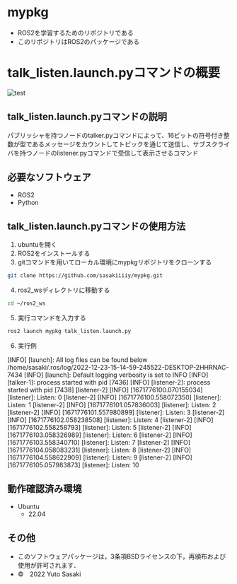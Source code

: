 # mypkg
* ROS2を学習するためのリポジトリである
* このリポジトリはROS2のパッケージである
# talk_listen.launch.pyコマンドの概要
![test](https://github.com/sasakiiiiy/mypkg/actions/workflows/test.yml/badge.svg)
## talk_listen.launch.pyコマンドの説明
パブリッシャを持つノードのtalker.pyコマンドによって、16ビットの符号付き整数が型であるメッセージをカウントしてトピックを通じて送信し、サブスクライバを持つノードのlistener.pyコマンドで受信して表示させるコマンド
## 必要なソフトウェア
* ROS2
* Python
## talk_listen.launch.pyコマンドの使用方法
1. ubuntuを開く
2. ROS2をインストールする
3. gitコマンドを用いてローカル環境にmypkgリポジトリをクローンする
```bash
git clone https://github.com/sasakiiiiy/mypkg.git
```
4. ros2_wsディレクトリに移動する
```bash
cd ~/ros2_ws
```
5. 実行コマンドを入力する
```bash
ros2 launch mypkg talk_listen.launch.py
```
6. 実行例

[INFO] [launch]: All log files can be found below /home/sasaki/.ros/log/2022-12-23-15-14-59-245522-DESKTOP-2HHRNAC-7434
[INFO] [launch]: Default logging verbosity is set to INFO
[INFO] [talker-1]: process started with pid [7436]
[INFO] [listener-2]: process started with pid [7438]
[listener-2] [INFO] [1671776100.070155034] [listener]: Listen: 0
[listener-2] [INFO] [1671776100.558072350] [listener]: Listen: 1
[listener-2] [INFO] [1671776101.057836003] [listener]: Listen: 2
[listener-2] [INFO] [1671776101.557980899] [listener]: Listen: 3
[listener-2] [INFO] [1671776102.058238508] [listener]: Listen: 4
[listener-2] [INFO] [1671776102.558258793] [listener]: Listen: 5
[listener-2] [INFO] [1671776103.058326989] [listener]: Listen: 6
[listener-2] [INFO] [1671776103.558340710] [listener]: Listen: 7
[listener-2] [INFO] [1671776104.058083231] [listener]: Listen: 8
[listener-2] [INFO] [1671776104.558622909] [listener]: Listen: 9
[listener-2] [INFO] [1671776105.057983873] [listener]: Listen: 10
## 動作確認済み環境
* Ubuntu
  * 22.04
## その他
* このソフトウェアパッケージは，3条項BSDライセンスの下，再頒布および使用が許可されます．
* ©　2022 Yuto Sasaki
